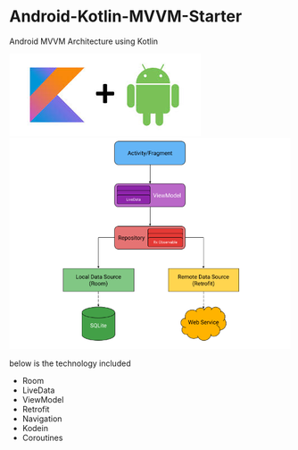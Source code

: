 # Android-Kotlin-MVVM-Starter

Android MVVM Architecture using Kotlin

![Screenshot](kotlinandroid.jpg)
![Screenshot](mvvm2.png)

below is the technology included
- Room
- LiveData
- ViewModel
- Retrofit
- Navigation
- Kodein
- Coroutines
